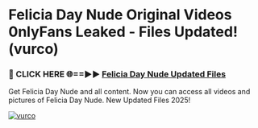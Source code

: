 # Felicia Day Nude Original Videos 0nlyFans Leaked - Files Updated! (vurco)

<h3>🔴 CLICK HERE 🌐==►► <a href="https://tinyurl.com/yrmya6cz" rel="nofollow">Felicia Day Nude Updated Files</a></h3>

Get Felicia Day Nude and all content. Now you can access all videos and pictures of Felicia Day Nude. New Updated Files 2025!

[![vurco](https://i.imgur.com/FMdXYCs.gif)](https://tinyurl.com/yrmya6cz)
